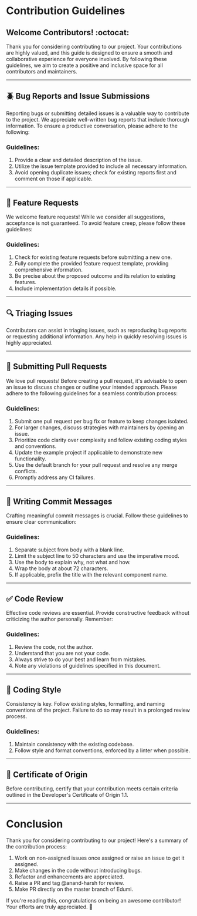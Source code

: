 # Contribution Guidelines

## Welcome Contributors! :octocat:

Thank you for considering contributing to our project. Your contributions are highly valued, and this guide is designed to ensure a smooth and collaborative experience for everyone involved. By following these guidelines, we aim to create a positive and inclusive space for all contributors and maintainers.

---

## :beetle: Bug Reports and Issue Submissions

Reporting bugs or submitting detailed issues is a valuable way to contribute to the project. We appreciate well-written bug reports that include thorough information. To ensure a productive conversation, please adhere to the following:

### Guidelines:

1. Provide a clear and detailed description of the issue.
2. Utilize the issue template provided to include all necessary information.
3. Avoid opening duplicate issues; check for existing reports first and comment on those if applicable.

---

## :love_letter: Feature Requests

We welcome feature requests! While we consider all suggestions, acceptance is not guaranteed. To avoid feature creep, please follow these guidelines:

### Guidelines:

1. Check for existing feature requests before submitting a new one.
2. Fully complete the provided feature request template, providing comprehensive information.
3. Be precise about the proposed outcome and its relation to existing features.
4. Include implementation details if possible.

---

## :mag: Triaging Issues

Contributors can assist in triaging issues, such as reproducing bug reports or requesting additional information. Any help in quickly resolving issues is highly appreciated.

---

## :repeat: Submitting Pull Requests

We love pull requests! Before creating a pull request, it's advisable to open an issue to discuss changes or outline your intended approach. Please adhere to the following guidelines for a seamless contribution process:

### Guidelines:

1. Submit one pull request per bug fix or feature to keep changes isolated.
2. For larger changes, discuss strategies with maintainers by opening an issue.
3. Prioritize code clarity over complexity and follow existing coding styles and conventions.
4. Update the example project if applicable to demonstrate new functionality.
5. Use the default branch for your pull request and resolve any merge conflicts.
6. Promptly address any CI failures.

---

## :memo: Writing Commit Messages

Crafting meaningful commit messages is crucial. Follow these guidelines to ensure clear communication:

### Guidelines:

1. Separate subject from body with a blank line.
2. Limit the subject line to 50 characters and use the imperative mood.
3. Use the body to explain why, not what and how.
4. Wrap the body at about 72 characters.
5. If applicable, prefix the title with the relevant component name.

---

## :white_check_mark: Code Review

Effective code reviews are essential. Provide constructive feedback without criticizing the author personally. Remember:

### Guidelines:

1. Review the code, not the author.
2. Understand that you are not your code.
3. Always strive to do your best and learn from mistakes.
4. Note any violations of guidelines specified in this document.

---

## :nail_care: Coding Style

Consistency is key. Follow existing styles, formatting, and naming conventions of the project. Failure to do so may result in a prolonged review process.

### Guidelines:

1. Maintain consistency with the existing codebase.
2. Follow style and format conventions, enforced by a linter when possible.

---

## :medal_sports: Certificate of Origin

Before contributing, certify that your contribution meets certain criteria outlined in the Developer's Certificate of Origin 1.1.

---

# Conclusion 

Thank you for considering contributing to our project! Here's a summary of the contribution process:

1. Work on non-assigned issues once assigned or raise an issue to get it assigned.
2. Make changes in the code without introducing bugs.
3. Refactor and enhancements are appreciated.
4. Raise a PR and tag @anand-harsh for review.
5. Make PR directly on the master branch of Edumi.

If you're reading this, congratulations on being an awesome contributor! Your efforts are truly appreciated. :100:
